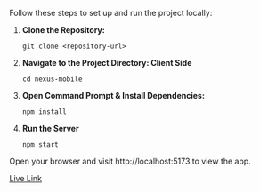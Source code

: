Follow these steps to set up and run the project locally:

1. **Clone the Repository:**

   ```
   git clone <repository-url>
   ```

2. **Navigate to the Project Directory: Client Side**

   ```
   cd nexus-mobile
   ```

3. **Open Command Prompt & Install Dependencies:**

   ```
   npm install
   ```

4. **Run the Server**
   ```
   npm start
   ```

Open your browser and visit http://localhost:5173 to view the app.

[Live Link](https://nexus-mobile-aditya.web.app)

